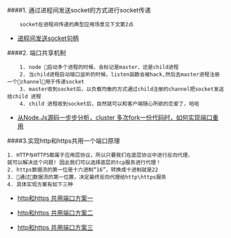 

####1. 通过进程间发送socket的方式进行socket传递
```
    socket在进程间传递的典型应用场景见下文第2点
```
* [进程间发送socket句柄](https://github.com/lvgithub/blog/blob/master/send%20socket/readme.md)


####2. 端口共享机制
```
    1. node 启动多个进程的时候，会标记是master、还是child进程
    2. 当child进程启动端口监听的时候，listen函数会被hack,然后去master进程注册一个channel用于传递socket
    3. master收到socket后，以负载均衡的方式通过child注册的channel把socket发送给child 进程
    4. child 进程收到socket后，自然就可以和客户端随心所欲的恋爱了，哈哈
```
* [从Node.Js源码一步步分析，cluster 多次fork一份代码时，如何实现端口重用](https://github.com/lvgithub/blog/blob/master/cluster.md)


####3.实现http和https共用一个端口原理
```
1. HTTP与HTTPS都属于应用层协议，所以只要我们在底层协议中进行反向代理，
就可以解决这个问题! 因此我们可以选择底层的tcp服务进行代理！
2. https数据流的第一位是十六进制“16”，转换成十进制就是22
3. 通过数据流的第一位置，决定最终反向代理给http\https服务
4. 具体实现方案有如下三种
```
* [http和https 共用端口方案一](https://github.com/lvgithub/blog/blob/master/http%E5%92%8Chttps%20%E5%85%B1%E7%94%A8%E7%AB%AF%E5%8F%A3%E6%96%B9%E6%A1%88%2001/proxy.js)

* [http和https 共用端口方案二](https://github.com/lvgithub/blog/blob/master/http%E5%92%8Chttps%20%E5%85%B1%E7%94%A8%E7%AB%AF%E5%8F%A3%E6%96%B9%E6%A1%88%2002/proxy.js)

* [http和https 共用端口方案三](https://github.com/lvgithub/blog/blob/master/http%E5%92%8Chttps%20%E5%85%B1%E7%94%A8%E7%AB%AF%E5%8F%A3%E6%96%B9%E6%A1%88%2003/proxy.js)




